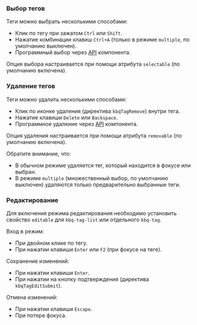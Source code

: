 <!-- example(tag-list) -->

### Выбор тегов

Теги можно выбрать несколькими способами:

- Клик по тегу при зажатом `Ctrl` или `Shift`.
- Нажатие комбинации клавиш `Ctrl+A` (только в режиме `multiple`, по умолчанию выключен).
- Программный выбор через [API](/ru/components/tag/api) компонента.

Опция выбора настраивается при помощи атрибута `selectable` (по умолчанию включена).

<!-- example(tag-list-selectable) -->

### Удаление тегов

Теги можно удалить несколькими способами:

- Клик по иконке удаления (директива `kbqTagRemove`) внутри тега.
- Нажатие клавиши `Delete` или `Backspace`.
- Программное удаление через [API](/ru/components/tag/api) компонента.

Опция удаления настраивается при помощи атрибута `removable` (по умолчанию включена).

Обратите внимание, что:

- В обычном режиме удаляется тег, который находится в фокусе или выбран.
- В режиме `multiple` (множественный выбор, по умолчанию выключен) удаляются только предварительно выбранные теги.

<!-- example(tag-list-removable) -->

### Редактирование

Для включения режима редактирования необходимо установить свойство `editable` для `kbq-tag-list` или отдельного `kbq-tag`.

Вход в режим:

- При двойном клике по тегу.
- При нажатии клавиши `Enter` или `F2` (при фокусе на теге).

Сохранение изменений:

- При нажатии клавиши `Enter`.
- При нажатии на кнопку подтверждения (директива `kbqTagEditSubmit`).

Отмена изменений:

- При нажатии клавиши `Escape`.
- При потере фокуса.

<!-- example(tag-list-editable) -->
